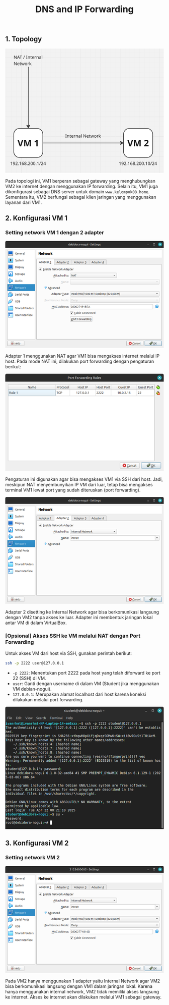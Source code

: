 <h1 align="center">
  DNS and IP Forwarding
</h1>

<br/>

## 1. Topology

![image](./image/Topology.png)

Pada topologi ini, VM1 berperan sebagai gateway yang menghubungkan VM2 ke internet dengan menggunakan IP forwarding. Selain itu, VM1 juga dikonfigurasi sebagai DNS server untuk domain `www.kelompok08.home`. Sementara itu, VM2 berfungsi sebagai klien jaringan yang menggunakan layanan dari VM1.

## 2. Konfigurasi VM 1

### Setting network VM 1 dengan 2 adapter

![image](./image/NAT_VM1.png)

Adapter 1 menggunakan NAT agar VM1 bisa mengakses internet melalui IP host. Pada mode NAT ini, dilakukan port forwarding dengan pengaturan berikut:

![image](./image/port_forwarding.png)

Pengaturan ini digunakan agar bisa mengakses VM1 via SSH dari host. Jadi, meskipun NAT menyembunyikan IP VM dari luar, tetap bisa mengakses terminal VM1 lewat port yang sudah diteruskan (port forwarding).

![image](./image/intnet_VM1.png)

Adapter 2 disetting ke Internal Network agar bisa berkomunikasi langsung dengan VM2 tanpa akses ke luar. Adapter ini membentuk jaringan lokal antar VM di dalam VirtualBox.

### [Opsional] Akses SSH ke VM melalui NAT dengan Port Forwarding

Untuk akses VM dari host via SSH, gunakan perintah berikut:

```bash
ssh -p 2222 user@127.0.0.1
```

- `-p 2222`: Menentukan port 2222 pada host yang telah diforward ke port 22 (SSH) di VM.
- `user`: Ganti dengan username di dalam VM (Student jika menggunakan VM debian-nogui).
- `127.0.0.1`: Merupakan alamat localhost dari host karena koneksi dilakukan melalui port forwarding.

![image](./image/SSH_VM1.png)

## 3. Konfigurasi VM 2

### Setting network VM 2

![image](./image/intnet_VM2.png)

Pada VM2 hanya menggunakan 1 adapter yaitu Internal Network agar VM2 bisa berkomunikasi langsung dengan VM1 dalam jaringan lokal. Karena hanya menggunakan internal network, VM2 tidak memiliki akses langsung ke internet. Akses ke internet akan dilakukan melalui VM1 sebagai gateway.
